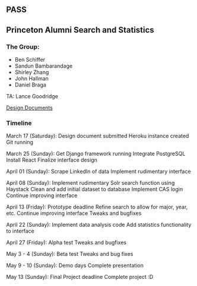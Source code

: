 ## PASS 
## Princeton Alumni Search and Statistics

### The Group:
- Ben Schiffer
- Sandun Bambarandage
- Shirley Zhang
- John Hallman
- Daniel Braga

TA: Lance Goodridge

[Design Documents](https://docs.google.com/document/d/1-Ob-hlEVQ_2hPvsw-lY5rfAE4915R9ZAjlFFe03HkGs/edit?usp=sharing)

### Timeline
 
March 17 (Saturday): 
Design document submitted
Heroku instance created
Git running
 
March 25 (Sunday): 
Get Django framework running
Integrate PostgreSQL
Install React
Finalize interface design
 
April 01 (Sunday): 
Scrape LinkedIn of data 
Implement rudimentary interface
 
April 08 (Sunday): 
	Implement rudimentary Solr search function using Haystack
	Clean and add initial dataset to database
	Implement CAS login
	Continue improving interface
 
April 13 (Friday): 
Prototype deadline
Refine search to allow for major, year, etc.
Continue improving interface
Tweaks and bugfixes
 
April 22 (Sunday): 
Implement data analysis code
Add statistics functionality to interface
 
April 27 (Friday): 
Alpha test
Tweaks and bugfixes
 
May 3 - 4 (Sunday): 
Beta test
Tweaks and bug fixes
 
May 9 - 10 (Sunday): 
Demo days
Complete presentation
 
May 13  (Sunday): 
Final Project deadline
Complete project :D
